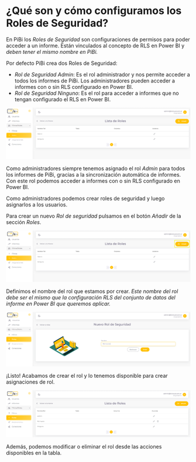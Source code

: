 # ¿Qué son y cómo configuramos los Roles de Seguridad? 

En PiBi los *Roles de Seguridad* son configuraciones de permisos para poder acceder a un informe. Están vinculados al concepto de RLS en Power BI y *deben tener el mismo nombre en PiBi.* 

Por defecto PiBi crea dos Roles de Seguridad:
- *Rol de Seguridad Admin*: Es el rol administrador y nos permite acceder a todos los informes de PiBi. Los administradores pueden acceder a informes con o sin RLS configurado en Power BI. 
- *Rol de Seguridad Ninguno*: Es el rol para acceder a informes que no tengan configurado el RLS en Power BI. 

![roles1](Media/Roles/roles%20defecto.png)

Como administradores siempre tenemos asignado el rol *Admin* para todos los informes de PiBi, gracias a la sincronización automática de informes. Con este rol podemos acceder a informes con o sin RLS configurado en Power BI. 

Como administradores podemos crear roles de seguridad y luego asignarlos a los usuarios. 

Para crear un nuevo *Rol de seguridad* pulsamos en el botón *Añadir* de la sección *Roles*. 

![roles2](Media/Roles/roles%20agregar.png)

Definimos el nombre del rol que estamos por crear. *Este nombre del rol debe ser el mismo que la configuración RLS del conjunto de datos del informe en Power BI que queremos aplicar.*

![roles3](Media/Roles/Rol%20nombre.PNG)

¡Listo! Acabamos de crear el rol y lo tenemos disponible para crear asignaciones de rol.

![roles4](Media/Roles/rol%20nuevo%20tabla.PNG)

Además, podemos modificar o eliminar el rol desde las acciones disponibles en la tabla.

